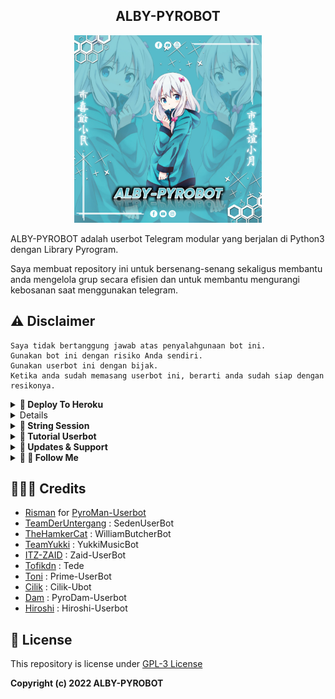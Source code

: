 <h2 align="center">ALBY-PYROBOT</h2>
<p align="center">
    <a href="https://github.com/PunyaAlby/ALBY-PYROBOT">
        <img src="PunyaAlby/helpers/homepage.png" height="300" width="300" alt="TronUb">
    </a>
</p>
 

ALBY-PYROBOT adalah userbot Telegram modular yang berjalan di Python3 dengan Library Pyrogram.

Saya membuat repository ini untuk bersenang-senang sekaligus membantu anda mengelola grup secara efisien dan untuk membantu mengurangi kebosanan saat menggunakan telegram.

## ⚠️ Disclaimer

```
Saya tidak bertanggung jawab atas penyalahgunaan bot ini.
Gunakan bot ini dengan risiko Anda sendiri.
Gunakan userbot ini dengan bijak.
Ketika anda sudah memasang userbot ini, berarti anda sudah siap dengan resikonya.
```

<details>
<summary><b>🔗 Deploy To Heroku</b></summary>
<br>

<p align="left">
<a href="https://heroku.com/deploy?template=https://github.com/PunyaAlby/ALBY-PYROBOT"><img src="https://img.shields.io/badge/Deploy%20To%20Heroku-blueviolet?style=for-the-badge&logo=heroku" width="200""/</a>  

</details>

<details>
<summary><b>🔗 Deploy To Bot Heroku</b></summary>
<br>

<p><a href="https://telegram.dog/XTZ_HerokuBot?start=UHVueWFBbGJ5L0FMQlktUFlST0JPVCBtYWlu"><img src="https://img.shields.io/badge/BUAT DI -BOT HEROKU-aqua?style=plastic&logo=heroku&logoColor=gold"width="300" height="45" /></a></p>

</details>

<details>
<summary><b>🔗 String Session</b></summary>
<br>
    
> Anda memerlukan API_ID & API_HASH untuk menghasilkan sesi telethon. ambil APP ID dan API Hash di my.telegram.org
<h4> Generate Session via Repl: </h4>    
<p><a href="https://replit.com/@Itz-zaid/Generator"><img src="https://img.shields.io/badge/Generate%20On%20Repl-blueviolet?style=for-the-badge&logo=appveyor" width="200""/></a></p>
<h4> Generate Session via Telegram StringGen Bot: </h4>    
<p><a href="https://t.me/StringAlbybot"><img src="https://img.shields.io/badge/TG%20String%20Gen%20Bot-blueviolet?style=for-the-badge&logo=appveyor" width="200""/></a></p>
    
</details>

<details>
<summary><b>🔗 Tutorial Userbot</b></summary>
<br>

> Silahkan Disimak Tutorial Pembuatan Userbot nya Dibawah ini :

- [![YouTube Channel Subscribers](https://img.shields.io/youtube/channel/subscribers/UCOqCFbpjc_XS6GJSmyoWs2Q?style=social)](https://m.youtube.com/channel/UCOqCFbpjc_XS6GJSmyoWs2Q)
- [![YouTube Video Views](https://img.shields.io/youtube/views/SlRsA639hAU?label=Tutorial+•+Heroku+•&style=social)](https://youtu.be/SlRsA639hAU)
- [![YouTube Video Views](https://img.shields.io/youtube/views/aKfp9l75QRE?label=Tutorial+•Bot+•Heroku+•&style=social)](https://youtu.be/aKfp9l75QRE)

</details>

<details>
<summary><b>🔗 Updates & Support</b></summary>
<br>

> Follow Channel [@ruangprojects](https://t.me/ruangprojects) untuk info Update bot dan Gabung Group [@ruangdiskusikami](https://t.me/ruangdiskusikami) untuk untuk diskusi, pelaporan bug, dan bantuan tentang ALBY-Userbot.

<p><a href="https://t.me/ruangdiskusikami"><img src="https://img.shields.io/badge/Join-Group%20Support-red.svg?style=for-the-badge&logo=Telegram"></a> <a href="https://t.me/ruangprojects"><img src="https://img.shields.io/badge/Join-Updates%20Channel-blue.svg?style=for-the-badge&logo=Telegram"></a></p>

</details>

<details>
<summary><b>🔗 📲 Follow Me </b></summary>
<br>

> Silahkan Ikuti Sosial Media saya Dibawah ini, untuk menjalin persaudaraan

[![YouTube Channel Subscribers](https://img.shields.io/youtube/channel/subscribers/UCOqCFbpjc_XS6GJSmyoWs2Q?style=social)](https://m.youtube.com/channel/UCOqCFbpjc_XS6GJSmyoWs2Q)
<br>
<a href="https://github.com/PunyaAlby"><img src="https://img.shields.io/badge/GitHub-Follow%20on%20GitHub-inactive.svg?logo=github"></a> <a href="https://t.me/Punya_Alby"><img src="https://img.shields.io/badge/Telegram-Find%20Me%20on%20Telegram-blue.svg?logo=telegram"></a> <a href="https://instagram.com/fadzkuruuniialmuttaqiin"><img src="https://img.shields.io/badge/Instagram-Follow%20on%20Instagram-red.svg?logo=instagram"></a></p>

</details>

## 👨🏻‍💻 Credits

-  [Risman](https://github.com/mrismanaziz) for [PyroMan-Userbot](https://github.com/mrismanaziz/PyroMan-Userbot)
-  [TeamDerUntergang](https://github.com/TeamDerUntergang/Telegram-SedenUserBot) : SedenUserBot
-  [TheHamkerCat](https://github.com/TheHamkerCat/WilliamButcherBot) : WilliamButcherBot
-  [TeamYukki](https://github.com/TeamYukki/YukkiMusicBot) : YukkiMusicBot
-  [ITZ-ZAID](https://github.com/ITZ-ZAID) : Zaid-UserBot
-  [Tofikdn](https://github.com/tofikdn) : Tede
-  [Toni](https://github.com/Toni880) : Prime-UserBot
-  [Cilik](https://github.com/grey423) : Cilik-Ubot
-  [Dam](https://github.com/daamsy) : PyroDam-Userbot
-  [Hiroshi](https://github.com/Neehh) : Hiroshi-Userbot


</details>

## 📑 License
This repository is license under [GPL-3 License](https://github.com/PunyaAlby/ALBY-PYROBOT/blob/master/LICENSE)
<p align="Left">
  <b>Copyright (c) 2022 ALBY-PYROBOT </b>
</p>
